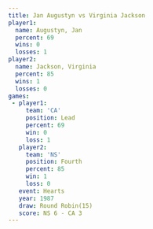 ```yaml
---
title: Jan Augustyn vs Virginia Jackson
player1:                 
  name: Augustyn, Jan    
  percent: 69            
  wins: 0                
  losses: 1              
player2:                 
  name: Jackson, Virginia
  percent: 85            
  wins: 1                
  losses: 0              
games:
 - player1:        
     team: 'CA'    
     position: Lead
     percent: 69   
     win: 0        
     loss: 1       
   player2:          
     team: 'NS'      
     position: Fourth
     percent: 85     
     win: 1          
     loss: 0         
   event: Hearts        
   year: 1987           
   draw: Round Robin(15)
   score: NS 6 - CA 3   
---
```

